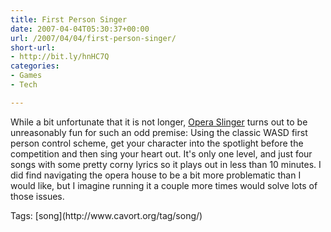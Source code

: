 ```yaml
---
title: First Person Singer
date: 2007-04-04T05:30:37+00:00
url: /2007/04/04/first-person-singer/
short-url:
- http://bit.ly/hnHC7Q
categories:
- Games
- Tech

---
```

<div class='microid-mailto+http:sha1:befa9b9ebce1c23a81026822d2c913d7ee137c7f'>

While a bit unfortunate that it is not longer, [Opera Slinger](http://www.operaslinger.com) turns out to be unreasonably fun for such an odd premise: Using the classic WASD first person control scheme, get your character into the spotlight before the competition and then sing your heart out. It's only one level, and just four songs with some pretty corny lyrics so it plays out in less than 10 minutes. I did find navigating the opera house to be a bit more problematic than I would like, but I imagine running it a couple more times would solve lots of those issues.

</div>

<div class="st-post-tags">
Tags: [song](http://www.cavort.org/tag/song/)<br />
</div>
